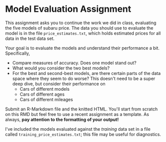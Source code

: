 # Model Evaluation Assignment

This assignment asks you to continue the work we did in class, evaluating the five 
models of subaru price. The data you should use to evaluate the model is in the
file `price_estimates.txt`, which holds estimated prices for all data in the test
data set. 

Your goal is to evaluate the models and understand their performance a bit. Specifically,

* Compare measures of accuracy. Does one model stand out?
* What would you consider the two best models? 
* For the best and second-best models, are there certain parts of the data space 
  where they seem to do worse? This doesn't need to be a super deep dive, but 
  consider their performance on 
    * Cars of different models
    * Cars of different ages
    * Cars of different mileages

Submit an R-Markdown file and the knitted HTML. You'll start from scratch on this RMD but feel 
free to use a recent assignment as a template. As always, **pay attention to the formatting of your output!**

I've included the models evaluated against the _training_ data
set in a file called `training_price_estimates.txt`; this file may be useful for diagnostics.


